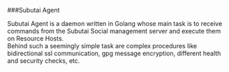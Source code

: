 ###Subutai Agent

Subutai Agent is a daemon written in Golang whose main task is to receive commands from the Subutai Social management server and execute them on Resource Hosts.  
Behind such a seemingly simple task are complex procedures like bidirectional ssl communication, gpg message encryption, different health and security checks, etc.
